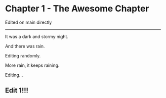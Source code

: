 # Chapter 1 - The Awesome Chapter

Edited on main directly

----

It was a dark and stormy night.

And there was rain.

Editing randomly.

More rain, it keeps raining.

Editing...

## Edit 1!!!